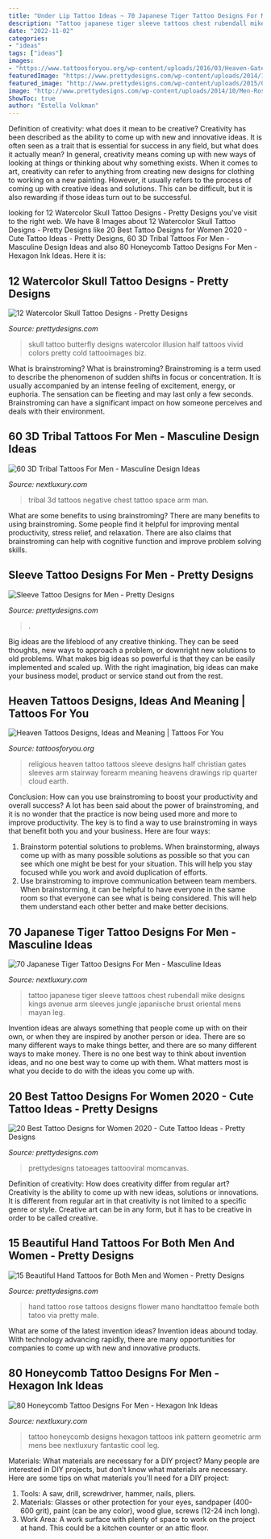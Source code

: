 ```yaml
---
title: "Under Lip Tattoo Ideas ~ 70 Japanese Tiger Tattoo Designs For Men"
description: "Tattoo japanese tiger sleeve tattoos chest rubendall mike designs kings avenue arm sleeves jungle japanische brust oriental mens mayan leg"
date: "2022-11-02"
categories:
- "ideas"
tags: ["ideas"]
images:
- "https://www.tattoosforyou.org/wp-content/uploads/2016/03/Heaven-Gates-Tattoo.jpg"
featuredImage: "https://www.prettydesigns.com/wp-content/uploads/2014/12/Butterfly-Skull-Tattoo.jpg"
featured_image: "http://www.prettydesigns.com/wp-content/uploads/2015/01/Clock-Arm-Tattoo.jpg"
image: "http://www.prettydesigns.com/wp-content/uploads/2014/10/Men-Rose-Hand-Tattoo.jpg"
ShowToc: true
author: "Estella Volkman"
---
```



Definition of creativity: what does it mean to be creative?
Creativity has been described as the ability to come up with new and innovative ideas. It is often seen as a trait that is essential for success in any field, but what does it actually mean? In general, creativity means coming up with new ways of looking at things or thinking about why something exists. When it comes to art, creativity can refer to anything from creating new designs for clothing to working on a new painting. However, it usually refers to the process of coming up with creative ideas and solutions. This can be difficult, but it is also rewarding if those ideas turn out to be successful.

	

		
looking for 12 Watercolor Skull Tattoo Designs - Pretty Designs you've visit to the right web. We have 8 Images about 12 Watercolor Skull Tattoo Designs - Pretty Designs like 20 Best Tattoo Designs for Women 2020 - Cute Tattoo Ideas - Pretty Designs, 60 3D Tribal Tattoos For Men - Masculine Design Ideas and also 80 Honeycomb Tattoo Designs For Men - Hexagon Ink Ideas. Here it is:
		
    
## 12 Watercolor Skull Tattoo Designs - Pretty Designs

<img loading=lazy src="https://www.prettydesigns.com/wp-content/uploads/2014/12/Butterfly-Skull-Tattoo.jpg" onerror="this.onerror=null;this.src='https://tse1.mm.bing.net/th?id=OIP.f6cpwmzmGdhdwlLwaji0aQHaK6&amp;pid=15.1';" alt="12 Watercolor Skull Tattoo Designs - Pretty Designs">

_Source: prettydesigns.com_

>skull tattoo butterfly designs watercolor illusion half tattoos vivid colors pretty cold tattooimages biz. 

	

What is brainstroming?
What is brainstroming? Brainstroming is a term used to describe the phenomenon of sudden shifts in focus or concentration. It is usually accompanied by an intense feeling of excitement, energy, or euphoria. The sensation can be fleeting and may last only a few seconds. Brainstroming can have a significant impact on how someone perceives and deals with their environment.

    
## 60 3D Tribal Tattoos For Men - Masculine Design Ideas

<img loading=lazy src="http://nextluxury.com/wp-content/uploads/half-sleeve-chest-and-arm-male-3d-tribal-negative-space-tattoos.jpg" onerror="this.onerror=null;this.src='https://tse3.mm.bing.net/th?id=OIP.EMYPQ6HhYGRUfTBO8yk6MQHaKh&amp;pid=15.1';" alt="60 3D Tribal Tattoos For Men - Masculine Design Ideas">

_Source: nextluxury.com_

>tribal 3d tattoos negative chest tattoo space arm man. 

	

What are some benefits to using brainstroming?
There are many benefits to using brainstroming. Some people find it helpful for improving mental productivity, stress relief, and relaxation. There are also claims that brainstroming can help with cognitive function and improve problem solving skills.

    
## Sleeve Tattoo Designs For Men - Pretty Designs

<img loading=lazy src="http://www.prettydesigns.com/wp-content/uploads/2015/01/Clock-Arm-Tattoo.jpg" onerror="this.onerror=null;this.src='https://tse2.mm.bing.net/th?id=OIP.cCRRf_hf_FfPR_eUE3mt5QHaJ4&amp;pid=15.1';" alt="Sleeve Tattoo Designs for Men - Pretty Designs">

_Source: prettydesigns.com_

>. 

	

Big ideas are the lifeblood of any creative thinking. They can be seed thoughts, new ways to approach a problem, or downright new solutions to old problems. What makes big ideas so powerful is that they can be easily implemented and scaled up. With the right imagination, big ideas can make your business model, product or service stand out from the rest.

    
## Heaven Tattoos Designs, Ideas And Meaning | Tattoos For You

<img loading=lazy src="https://www.tattoosforyou.org/wp-content/uploads/2016/03/Heaven-Gates-Tattoo.jpg" onerror="this.onerror=null;this.src='https://tse2.mm.bing.net/th?id=OIP.lE4SRY-8ekq-h3DDhNV3cwHaJ5&amp;pid=15.1';" alt="Heaven Tattoos Designs, Ideas and Meaning | Tattoos For You">

_Source: tattoosforyou.org_

>religious heaven tattoo tattoos sleeve designs half christian gates sleeves arm stairway forearm meaning heavens drawings rip quarter cloud earth. 

	

Conclusion: How can you use brainstroming to boost your productivity and overall success?
A lot has been said about the power of brainstroming, and it is no wonder that the practice is now being used more and more to improve productivity. The key is to find a way to use brainstroming in ways that benefit both you and your business. Here are four ways: 
1. Brainstorm potential solutions to problems. When brainstorming, always come up with as many possible solutions as possible so that you can see which one might be best for your situation. This will help you stay focused while you work and avoid duplication of efforts. 
2. Use brainstroming to improve communication between team members. When brainstorming, it can be helpful to have everyone in the same room so that everyone can see what is being considered. This will help them understand each other better and make better decisions. 

    
## 70 Japanese Tiger Tattoo Designs For Men - Masculine Ideas

<img loading=lazy src="http://nextluxury.com/wp-content/uploads/japanese-tiger-in-jungle-mens-full-arm-sleeve-tattoo.jpg" onerror="this.onerror=null;this.src='https://tse4.mm.bing.net/th?id=OIP.tVrBWsCq8iyfLTdBqUUBhQAAAA&amp;pid=15.1';" alt="70 Japanese Tiger Tattoo Designs For Men - Masculine Ideas">

_Source: nextluxury.com_

>tattoo japanese tiger sleeve tattoos chest rubendall mike designs kings avenue arm sleeves jungle japanische brust oriental mens mayan leg. 

	

Invention ideas are always something that people come up with on their own, or when they are inspired by another person or idea. There are so many different ways to make things better, and there are so many different ways to make money. There is no one best way to think about invention ideas, and no one best way to come up with them. What matters most is what you decide to do with the ideas you come up with.

    
## 20 Best Tattoo Designs For Women 2020 - Cute Tattoo Ideas - Pretty Designs

<img loading=lazy src="https://www.prettydesigns.com/wp-content/uploads/2017/12/20-best-tattoo-designs-for-women-2018-cute-tattoo-ideas-1.jpg" onerror="this.onerror=null;this.src='https://tse2.mm.bing.net/th?id=OIP.4i2CwQgD94oWiWQam6es5AHaHa&amp;pid=15.1';" alt="20 Best Tattoo Designs for Women 2020 - Cute Tattoo Ideas - Pretty Designs">

_Source: prettydesigns.com_

>prettydesigns tatoeages tattooviral momcanvas. 

	

Definition of creativity: How does creativity differ from regular art?
Creativity is the ability to come up with new ideas, solutions or innovations. It is different from regular art in that creativity is not limited to a specific genre or style. Creative art can be in any form, but it has to be creative in order to be called creative.

    
## 15 Beautiful Hand Tattoos For Both Men And Women - Pretty Designs

<img loading=lazy src="http://www.prettydesigns.com/wp-content/uploads/2014/10/Men-Rose-Hand-Tattoo.jpg" onerror="this.onerror=null;this.src='https://tse3.mm.bing.net/th?id=OIP.wLTCRb0B8JfZe4DalYcwQwHaJ4&amp;pid=15.1';" alt="15 Beautiful Hand Tattoos for Both Men and Women - Pretty Designs">

_Source: prettydesigns.com_

>hand tattoo rose tattoos designs flower mano handtattoo female both tatoo via pretty male. 

	

What are some of the latest invention ideas?
Invention ideas abound today. With technology advancing rapidly, there are many opportunities for companies to come up with new and innovative products.

    
## 80 Honeycomb Tattoo Designs For Men - Hexagon Ink Ideas

<img loading=lazy src="http://nextluxury.com/wp-content/uploads/fantastic-honeycomb-tattoo-mens-full-sleeves.jpg" onerror="this.onerror=null;this.src='https://tse4.mm.bing.net/th?id=OIP.-3Jgg_yca0LE_iMZP_f1IAAAAA&amp;pid=15.1';" alt="80 Honeycomb Tattoo Designs For Men - Hexagon Ink Ideas">

_Source: nextluxury.com_

>tattoo honeycomb designs hexagon tattoos ink pattern geometric arm mens bee nextluxury fantastic cool leg. 

	

Materials: What materials are necessary for a DIY project?
Many people are interested in DIY projects, but don't know what materials are necessary. Here are some tips on what materials you'll need for a DIY project:
1. Tools: A saw, drill, screwdriver, hammer, nails, pliers.
2. Materials: Glasses or other protection for your eyes, sandpaper (400-600 grit), paint (can be any color), wood glue, screws (12-24 inch long).
3. Work Area: A work surface with plenty of space to work on the project at hand. This could be a kitchen counter or an attic floor.

